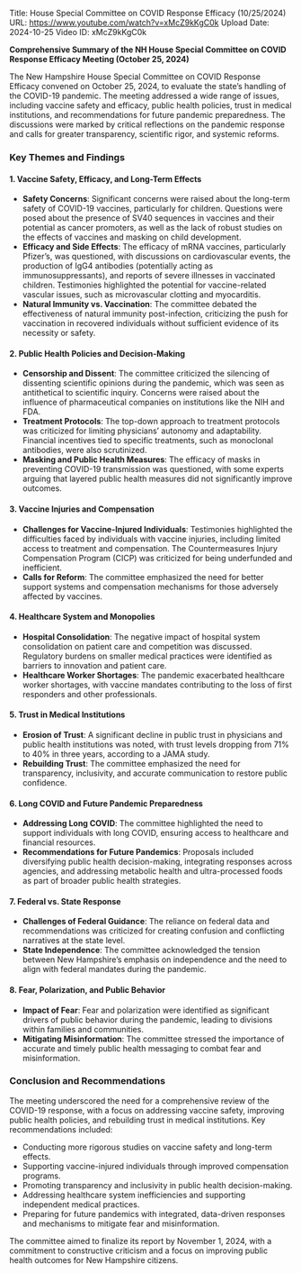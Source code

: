 Title: House Special Committee on COVID Response Efficacy (10/25/2024)
URL: https://www.youtube.com/watch?v=xMcZ9kKgC0k
Upload Date: 2024-10-25
Video ID: xMcZ9kKgC0k

**Comprehensive Summary of the NH House Special Committee on COVID Response Efficacy Meeting (October 25, 2024)**

The New Hampshire House Special Committee on COVID Response Efficacy convened on October 25, 2024, to evaluate the state’s handling of the COVID-19 pandemic. The meeting addressed a wide range of issues, including vaccine safety and efficacy, public health policies, trust in medical institutions, and recommendations for future pandemic preparedness. The discussions were marked by critical reflections on the pandemic response and calls for greater transparency, scientific rigor, and systemic reforms.

### **Key Themes and Findings**

#### **1. Vaccine Safety, Efficacy, and Long-Term Effects**
- **Safety Concerns**: Significant concerns were raised about the long-term safety of COVID-19 vaccines, particularly for children. Questions were posed about the presence of SV40 sequences in vaccines and their potential as cancer promoters, as well as the lack of robust studies on the effects of vaccines and masking on child development.
- **Efficacy and Side Effects**: The efficacy of mRNA vaccines, particularly Pfizer’s, was questioned, with discussions on cardiovascular events, the production of IgG4 antibodies (potentially acting as immunosuppressants), and reports of severe illnesses in vaccinated children. Testimonies highlighted the potential for vaccine-related vascular issues, such as microvascular clotting and myocarditis.
- **Natural Immunity vs. Vaccination**: The committee debated the effectiveness of natural immunity post-infection, criticizing the push for vaccination in recovered individuals without sufficient evidence of its necessity or safety.

#### **2. Public Health Policies and Decision-Making**
- **Censorship and Dissent**: The committee criticized the silencing of dissenting scientific opinions during the pandemic, which was seen as antithetical to scientific inquiry. Concerns were raised about the influence of pharmaceutical companies on institutions like the NIH and FDA.
- **Treatment Protocols**: The top-down approach to treatment protocols was criticized for limiting physicians’ autonomy and adaptability. Financial incentives tied to specific treatments, such as monoclonal antibodies, were also scrutinized.
- **Masking and Public Health Measures**: The efficacy of masks in preventing COVID-19 transmission was questioned, with some experts arguing that layered public health measures did not significantly improve outcomes.

#### **3. Vaccine Injuries and Compensation**
- **Challenges for Vaccine-Injured Individuals**: Testimonies highlighted the difficulties faced by individuals with vaccine injuries, including limited access to treatment and compensation. The Countermeasures Injury Compensation Program (CICP) was criticized for being underfunded and inefficient.
- **Calls for Reform**: The committee emphasized the need for better support systems and compensation mechanisms for those adversely affected by vaccines.

#### **4. Healthcare System and Monopolies**
- **Hospital Consolidation**: The negative impact of hospital system consolidation on patient care and competition was discussed. Regulatory burdens on smaller medical practices were identified as barriers to innovation and patient care.
- **Healthcare Worker Shortages**: The pandemic exacerbated healthcare worker shortages, with vaccine mandates contributing to the loss of first responders and other professionals.

#### **5. Trust in Medical Institutions**
- **Erosion of Trust**: A significant decline in public trust in physicians and public health institutions was noted, with trust levels dropping from 71% to 40% in three years, according to a JAMA study.
- **Rebuilding Trust**: The committee emphasized the need for transparency, inclusivity, and accurate communication to restore public confidence.

#### **6. Long COVID and Future Pandemic Preparedness**
- **Addressing Long COVID**: The committee highlighted the need to support individuals with long COVID, ensuring access to healthcare and financial resources.
- **Recommendations for Future Pandemics**: Proposals included diversifying public health decision-making, integrating responses across agencies, and addressing metabolic health and ultra-processed foods as part of broader public health strategies.

#### **7. Federal vs. State Response**
- **Challenges of Federal Guidance**: The reliance on federal data and recommendations was criticized for creating confusion and conflicting narratives at the state level.
- **State Independence**: The committee acknowledged the tension between New Hampshire’s emphasis on independence and the need to align with federal mandates during the pandemic.

#### **8. Fear, Polarization, and Public Behavior**
- **Impact of Fear**: Fear and polarization were identified as significant drivers of public behavior during the pandemic, leading to divisions within families and communities.
- **Mitigating Misinformation**: The committee stressed the importance of accurate and timely public health messaging to combat fear and misinformation.

### **Conclusion and Recommendations**
The meeting underscored the need for a comprehensive review of the COVID-19 response, with a focus on addressing vaccine safety, improving public health policies, and rebuilding trust in medical institutions. Key recommendations included:
- Conducting more rigorous studies on vaccine safety and long-term effects.
- Supporting vaccine-injured individuals through improved compensation programs.
- Promoting transparency and inclusivity in public health decision-making.
- Addressing healthcare system inefficiencies and supporting independent medical practices.
- Preparing for future pandemics with integrated, data-driven responses and mechanisms to mitigate fear and misinformation.

The committee aimed to finalize its report by November 1, 2024, with a commitment to constructive criticism and a focus on improving public health outcomes for New Hampshire citizens.